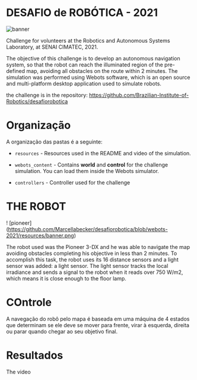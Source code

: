 # DESAFIO de ROBÓTICA - 2021

![banner](https://github.com/Marcellabecker/desafiorobotica/blob/webots-2021/resources/banner.png)

Challenge for volunteers at the Robotics and Autonomous Systems Laboratory, at SENAI CIMATEC, 2021.

The objective of this challenge is to develop an autonomous navigation system, so that the robot can reach the illuminated region of the pre-defined map, avoiding all obstacles on the route within 2 minutes. The simulation was performed using Webots software, which is an open source and multi-platform desktop application used to simulate robots.

the challenge is in the repository: https://github.com/Brazilian-Institute-of-Robotics/desafiorobotica

# Organização

A organização das pastas é a seguinte:

- `resources` - Resources used in the README and video of the simulation.

- `webots_content` - Contains **world** and **control** for the challenge simulation. You can load them inside the Webots simulator.

- `controllers` - Controller used for the challenge

# THE ROBOT

! [pioneer] (https://github.com/Marcellabecker/desafiorobotica/blob/webots-2021/resources/banner.png)

The robot used was the Pioneer 3-DX and he was able to navigate the map avoiding obstacles completing his objective in less than 2 minutes. To accomplish this task, the robot uses its 16 distance sensors and a light sensor was added: a light sensor. The light sensor tracks the local irradiance and sends a signal to the robot when it reads over 750 W/m2, which means it is close enough to the floor lamp.

# COntrole

A navegação do robô pelo mapa é baseada em uma máquina de 4 estados que determinam se ele deve se mover para frente, virar à esquerda, direita ou parar quando chegar ao seu objetivo final. 

# Resultados

The video